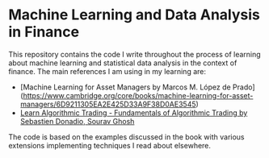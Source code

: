 # Machine Learning and Data Analysis in Finance 

This repository contains the code I write throughout the process of learning about machine learning and statistical data analysis in the context of finance. The main references I am using in my learning are:

* [Machine Learning for Asset Managers by Marcos M. López de Prado] (https://www.cambridge.org/core/books/machine-learning-for-asset-managers/6D9211305EA2E425D33A9F38D0AE3545)
* [Learn Algorithmic Trading - Fundamentals of Algorithmic Trading by Sebastien Donadio, Sourav Ghosh](https://www.packtpub.com/data/learn-algorithmic-trading-fundamentals-of-algorithmic-trading)
    
The code is based on the examples discussed in the book with various extensions implementing techniques I read about elsewhere.
